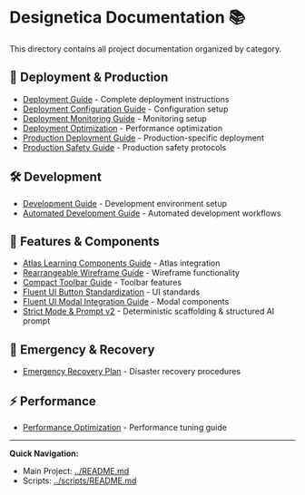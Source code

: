 # Designetica Documentation 📚

This directory contains all project documentation organized by category.

## 🚀 Deployment & Production

- [Deployment Guide](DEPLOYMENT_GUIDE.md) - Complete deployment instructions
- [Deployment Configuration Guide](DEPLOYMENT_CONFIGURATION_GUIDE.md) - Configuration setup
- [Deployment Monitoring Guide](DEPLOYMENT_MONITORING_GUIDE.md) - Monitoring setup
- [Deployment Optimization](DEPLOYMENT_OPTIMIZATION.md) - Performance optimization
- [Production Deployment Guide](PRODUCTION_DEPLOYMENT_GUIDE.md) - Production-specific deployment
- [Production Safety Guide](PRODUCTION_SAFETY_GUIDE.md) - Production safety protocols

## 🛠️ Development

- [Development Guide](DEVELOPMENT_GUIDE.md) - Development environment setup
- [Automated Development Guide](AUTOMATED_DEV_GUIDE.md) - Automated development workflows

## 🎨 Features & Components

- [Atlas Learning Components Guide](ATLAS_LEARNING_COMPONENTS_GUIDE.md) - Atlas integration
- [Rearrangeable Wireframe Guide](REARRANGEABLE_WIREFRAME_GUIDE.md) - Wireframe functionality
- [Compact Toolbar Guide](COMPACT_TOOLBAR_GUIDE.md) - Toolbar features
- [Fluent UI Button Standardization](FLUENT_UI_BUTTON_STANDARDIZATION.md) - UI standards
- [Fluent UI Modal Integration Guide](FLUENT_UI_MODAL_INTEGRATION_GUIDE.md) - Modal components
- [Strict Mode & Prompt v2](STRICT_MODE_AND_PROMPT_V2.md) - Deterministic scaffolding & structured AI prompt

## 🚨 Emergency & Recovery

- [Emergency Recovery Plan](EMERGENCY_RECOVERY_PLAN.md) - Disaster recovery procedures

## ⚡ Performance

- [Performance Optimization](PERFORMANCE_OPTIMIZATION.md) - Performance tuning guide

---

**Quick Navigation:**

- Main Project: [../README.md](../README.md)
- Scripts: [../scripts/README.md](../scripts/README.md)
